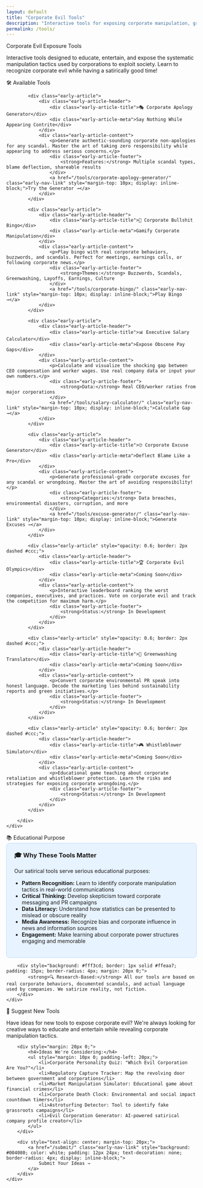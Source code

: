 ```yaml
---
layout: default
title: "Corporate Evil Tools"
description: "Interactive tools for exposing corporate manipulation, greed, and systematic exploitation"
permalink: /tools/
---
```


<div class="early-section">
    <div class="early-section-header">Corporate Evil Exposure Tools</div>
    <div class="early-section-content">
        <p>Interactive tools designed to educate, entertain, and expose the systematic manipulation tactics used by corporations to exploit society. Learn to recognize corporate evil while having a satirically good time!</p>
    </div>
</div>

<div class="early-section">
    <div class="early-section-header">🛠️ Available Tools</div>
    <div class="early-section-content">
        <div style="display: grid; grid-template-columns: repeat(auto-fit, minmax(300px, 1fr)); gap: 20px;">
            
            <div class="early-article">
                <div class="early-article-header">
                    <div class="early-article-title">🎭 Corporate Apology Generator</div>
                    <div class="early-article-meta">Say Nothing While Appearing Contrite</div>
                </div>
                <div class="early-article-content">
                    <p>Generate authentic-sounding corporate non-apologies for any scandal. Master the art of taking zero responsibility while appearing to address serious concerns.</p>
                    <div class="early-article-footer">
                        <strong>Features:</strong> Multiple scandal types, blame deflection, shareable results
                    </div>
                    <a href="/tools/corporate-apology-generator/" class="early-nav-link" style="margin-top: 10px; display: inline-block;">Try the Generator →</a>
                </div>
            </div>
            
            <div class="early-article">
                <div class="early-article-header">
                    <div class="early-article-title">🎯 Corporate Bullshit Bingo</div>
                    <div class="early-article-meta">Gamify Corporate Manipulation</div>
                </div>
                <div class="early-article-content">
                    <p>Play bingo with real corporate behaviors, buzzwords, and scandals. Perfect for meetings, earnings calls, or following corporate news.</p>
                    <div class="early-article-footer">
                        <strong>Themes:</strong> Buzzwords, Scandals, Greenwashing, Layoffs, Earnings, Culture
                    </div>
                    <a href="/tools/corporate-bingo/" class="early-nav-link" style="margin-top: 10px; display: inline-block;">Play Bingo →</a>
                </div>
            </div>
            
            <div class="early-article">
                <div class="early-article-header">
                    <div class="early-article-title">📊 Executive Salary Calculator</div>
                    <div class="early-article-meta">Expose Obscene Pay Gaps</div>
                </div>
                <div class="early-article-content">
                    <p>Calculate and visualize the shocking gap between CEO compensation and worker wages. Use real company data or input your own numbers.</p>
                    <div class="early-article-footer">
                        <strong>Data:</strong> Real CEO/worker ratios from major corporations
                    </div>
                    <a href="/tools/salary-calculator/" class="early-nav-link" style="margin-top: 10px; display: inline-block;">Calculate Gap →</a>
                </div>
            </div>
            
            <div class="early-article">
                <div class="early-article-header">
                    <div class="early-article-title">🙄 Corporate Excuse Generator</div>
                    <div class="early-article-meta">Deflect Blame Like a Pro</div>
                </div>
                <div class="early-article-content">
                    <p>Generate professional-grade corporate excuses for any scandal or wrongdoing. Master the art of avoiding responsibility!</p>
                    <div class="early-article-footer">
                        <strong>Categories:</strong> Data breaches, environmental disasters, corruption, and more
                    </div>
                    <a href="/tools/excuse-generator/" class="early-nav-link" style="margin-top: 10px; display: inline-block;">Generate Excuses →</a>
                </div>
            </div>
            
            <div class="early-article" style="opacity: 0.6; border: 2px dashed #ccc;">
                <div class="early-article-header">
                    <div class="early-article-title">🏆 Corporate Evil Olympics</div>
                    <div class="early-article-meta">Coming Soon</div>
                </div>
                <div class="early-article-content">
                    <p>Interactive leaderboard ranking the worst companies, executives, and practices. Vote on corporate evil and track the competition for maximum harm.</p>
                    <div class="early-article-footer">
                        <strong>Status:</strong> In Development
                    </div>
                </div>
            </div>
            
            <div class="early-article" style="opacity: 0.6; border: 2px dashed #ccc;">
                <div class="early-article-header">
                    <div class="early-article-title">🌱 Greenwashing Translator</div>
                    <div class="early-article-meta">Coming Soon</div>
                </div>
                <div class="early-article-content">
                    <p>Convert corporate environmental PR speak into honest language. Decode the marketing lies behind sustainability reports and green initiatives.</p>
                    <div class="early-article-footer">
                        <strong>Status:</strong> In Development
                    </div>
                </div>
            </div>
            
            <div class="early-article" style="opacity: 0.6; border: 2px dashed #ccc;">
                <div class="early-article-header">
                    <div class="early-article-title">🎮 Whistleblower Simulator</div>
                    <div class="early-article-meta">Coming Soon</div>
                </div>
                <div class="early-article-content">
                    <p>Educational game teaching about corporate retaliation and whistleblower protection. Learn the risks and strategies for exposing corporate wrongdoing.</p>
                    <div class="early-article-footer">
                        <strong>Status:</strong> In Development
                    </div>
                </div>
            </div>
            
        </div>
    </div>
</div>

<div class="early-section">
    <div class="early-section-header">📚 Educational Purpose</div>
    <div class="early-section-content">
        <div style="background: #e7f3ff; border: 1px solid #b6d7ff; padding: 20px; border-radius: 8px;">
            <h3 style="margin-top: 0;">🎓 Why These Tools Matter</h3>
            <p>Our satirical tools serve serious educational purposes:</p>
            <ul style="margin: 15px 0; padding-left: 20px;">
                <li><strong>Pattern Recognition:</strong> Learn to identify corporate manipulation tactics in real-world communications</li>
                <li><strong>Critical Thinking:</strong> Develop skepticism toward corporate messaging and PR campaigns</li>
                <li><strong>Data Literacy:</strong> Understand how statistics can be presented to mislead or obscure reality</li>
                <li><strong>Media Awareness:</strong> Recognize bias and corporate influence in news and information sources</li>
                <li><strong>Engagement:</strong> Make learning about corporate power structures engaging and memorable</li>
            </ul>
        </div>
        
        <div style="background: #fff3cd; border: 1px solid #ffeaa7; padding: 15px; border-radius: 4px; margin: 20px 0;">
            <strong>🔍 Research-Based:</strong> All our tools are based on real corporate behaviors, documented scandals, and actual language used by companies. We satirize reality, not fiction.
        </div>
    </div>
</div>

<div class="early-section">
    <div class="early-section-header">🚀 Suggest New Tools</div>
    <div class="early-section-content">
        <p>Have ideas for new tools to expose corporate evil? We're always looking for creative ways to educate and entertain while revealing corporate manipulation tactics.</p>
        
        <div style="margin: 20px 0;">
            <h4>Ideas We're Considering:</h4>
            <ul style="margin: 10px 0; padding-left: 20px;">
                <li>Corporate Personality Quiz: "Which Evil Corporation Are You?"</li>
                <li>Regulatory Capture Tracker: Map the revolving door between government and corporations</li>
                <li>Market Manipulation Simulator: Educational game about financial crimes</li>
                <li>Corporate Death Clock: Environmental and social impact countdown timers</li>
                <li>Astroturfing Detector: Tool to identify fake grassroots campaigns</li>
                <li>Evil Corporation Generator: AI-powered satirical company profile creator</li>
            </ul>
        </div>
        
        <div style="text-align: center; margin-top: 20px;">
            <a href="/submit/" class="early-nav-link" style="background: #004080; color: white; padding: 12px 24px; text-decoration: none; border-radius: 4px; display: inline-block;">
                Submit Your Ideas →
            </a>
        </div>
    </div>
</div>
